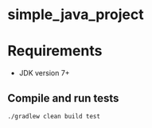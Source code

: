 # simple_java_project

# Requirements

* JDK version 7+

## Compile and run tests

```
./gradlew clean build test
```